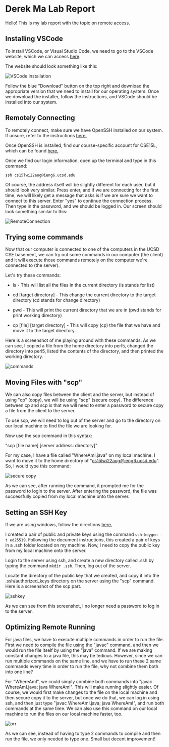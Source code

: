 # Derek Ma Lab Report

Hello! This is my lab report with the topic on remote access.

## Installing VSCode

To install VSCode, or Visual Studio Code, we need to go to the VSCode website, which we can access [here](https://code.visualstudio.com/). 

The website should look something like this:

![VSCode installation](ScreenShotOne.png)

Follow the blue "Download" button on the top right and download the appropriate version that we need to install for our operating system. Once we download the installer, follow the instructions, and VSCode should be installed into our system.

## Remotely Connecting

To remotely connect, make sure we have OpenSSH installed on our system. If unsure, refer to the instructions [here.](https://docs.microsoft.com/en-us/windows-server/administration/openssh/openssh_install_firstuse)

Once OpenSSH is installed, find our course-specific account for CSE15L, which can be found [here.](https://sdacs.ucsd.edu/~icc/index.php)

Once we find our login information, open up the terminal and type in this command:

`ssh cs15lwi22aug@ieng6.ucsd.edu`

Of course, the address itself will be slightly different for each user, but it should look very similar. Press enter, and if we are connecting for the first time, we will likely get a message that asks is if we are sure we want to connect to this server. Enter "yes" to continue the connection process. Then type in the password, and we should be logged in. Our screen should look something similar to this:

![RemoteConnection](ScreenShotTwo.png)

## Trying some commands

Now that our computer is connected to one of the computers in the UCSD CSE basement, we can try out some commands in our computer (the client) and it will execute those commands remotely on the computer we're connected to (the server).

Let's try these commands:

* ls - This will list all the files in the current directory (ls stands for list)

* cd [target directory] - This change the current directory to the target directory (cd stands for change directory)

* pwd - This will print the current directory that we are in (pwd stands for print working directory)

* cp [file] [target directory] - This will copy (cp) the file that we have and move it to the target directory.

Here is a screenshot of me playing around with these commands. As we can see, I copied a file from the home directory into perl5, changed the directory into perl5, listed the contents of the directory, and then printed the working directory.

![commands](ScreenShot3.png)

## Moving Files with "scp"

We can also copy files between the client and the server, but instead of using "cp" (copy), we will be using "scp" (secure copy). The difference between cp and scp is that we will need to enter a password to secure copy a file from the client to the server.

To use scp, we will need to log out of the server and go to the directory on our local machine to find the file we are looking for.

Now use the scp command in this syntax:

"scp [file name] [server address: directory]"

For my case, I have a file called "WhereAmI.java" on my local machine. I want to move it to the home directory of "cs15lwi22aug@ieng6.ucsd.edu". So, I would type this command:

![secure copy](ScreenShot4.png)

As we can see, after running the command, it prompted me for the password to login to the server. After entering the password, the file was successfully copied from my local machine onto the server.

## Setting an SSH Key

If we are using windows, follow the directions [here.](https://docs.microsoft.com/en-us/windows-server/administration/openssh/openssh_keymanagement#user-key-generation)

I created a pair of public and private keys using the command `ssh-keygen -t ed25519`. Following the document instructions, this created a pair of keys in a .ssh folder located on my machine. Now, I need to copy the public key from my local machine onto the server.

Login to the server using ssh, and create a new directory called .ssh by typing the command `mkdir .ssh`. Then, log out of the server.

Locate the directory of the public key that we created, and copy it into the .ssh/authorized_keys directory on the server using the "scp" command. Here is a screenshot of the scp part.

![sshkey](ss5.png)

As we can see from this screenshot, I no longer need a password to log in to the server.

## Optimizing Remote Running

For java files, we have to execute multiple commands in order to run the file. First we need to compile the file using the "javac" command, and then we would run the file itself by using the "java" command. If we are making constant changes to a java file, this may be tedious. However, since we can run multiple commands on the same line, and we have to run these 2 same commands every time in order to run the file, why not combine them both into one line?

For "WhereAmI", we could simply combine both commands into "javac WhereAmI.java; java WhereAmI". This will make running slightly easier. Of course, we would first make changes to the file on the local machine and then secure copy it to the server, but once we do that, we can log in using ssh, and then just type "javac WhereAmI.java; java WhereAmI", and run both commands at the same time. We can also use this command on our local machine to run the files on our local machine faster, too.

![orr](ss6.png)

As we can see, instead of having to type 2 commands to compile and then run the file, we only needed to type one. Small but decent improvement!